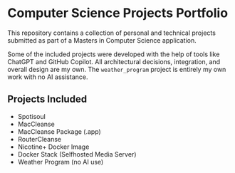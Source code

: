# Computer Science Projects Portfolio

This repository contains a collection of personal and technical projects submitted as part of a Masters in Computer Science application.

Some of the included projects were developed with the help of tools like ChatGPT and GitHub Copilot. All architectural decisions, integration, and overall design are my own. The `weather_program` project is entirely my own work with no AI assistance.

## Projects Included

- Spotisoul
- MacCleanse
- MacCleanse Package (.app)
- RouterCleanse
- Nicotine+ Docker Image
- Docker Stack (Selfhosted Media Server)
- Weather Program (no AI use)
